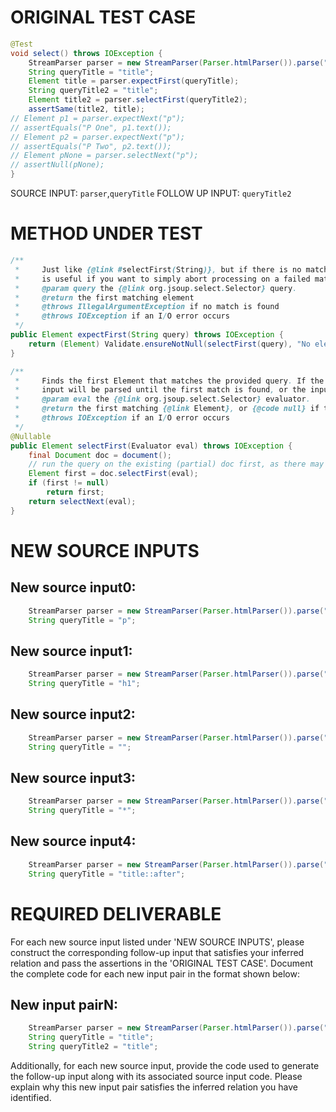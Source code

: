 # ORIGINAL TEST CASE
```java
@Test
void select() throws IOException {
    StreamParser parser = new StreamParser(Parser.htmlParser()).parse("<title>One</title><p id=1>P One</p><p id=2>P Two</p>", "");
    String queryTitle = "title";
    Element title = parser.expectFirst(queryTitle);
    String queryTitle2 = "title";
    Element title2 = parser.selectFirst(queryTitle2);
    assertSame(title2, title);
// Element p1 = parser.expectNext("p");
// assertEquals("P One", p1.text());
// Element p2 = parser.expectNext("p");
// assertEquals("P Two", p2.text());
// Element pNone = parser.selectNext("p");
// assertNull(pNone);
}

```
SOURCE INPUT: `parser`,`queryTitle`
FOLLOW UP INPUT: `queryTitle2`


# METHOD UNDER TEST
```java
/**
 *     Just like {@link #selectFirst(String)}, but if there is no match, throws an {@link IllegalArgumentException}. This
 *     is useful if you want to simply abort processing on a failed match.
 *     @param query the {@link org.jsoup.select.Selector} query.
 *     @return the first matching element
 *     @throws IllegalArgumentException if no match is found
 *     @throws IOException if an I/O error occurs
 */
public Element expectFirst(String query) throws IOException {
    return (Element) Validate.ensureNotNull(selectFirst(query), "No elements matched the query '%s' in the document.", query);
}

/**
 *     Finds the first Element that matches the provided query. If the parsed Document does not already have a match, the
 *     input will be parsed until the first match is found, or the input is completely read.
 *     @param eval the {@link org.jsoup.select.Selector} evaluator.
 *     @return the first matching {@link Element}, or {@code null} if there's no match
 *     @throws IOException if an I/O error occurs
 */
@Nullable
public Element selectFirst(Evaluator eval) throws IOException {
    final Document doc = document();
    // run the query on the existing (partial) doc first, as there may be a hit already parsed
    Element first = doc.selectFirst(eval);
    if (first != null)
        return first;
    return selectNext(eval);
}

```


# NEW SOURCE INPUTS
## New source input0:
```java
    StreamParser parser = new StreamParser(Parser.htmlParser()).parse("<title>One</title><p id=1>P One</p><p id=2>P Two</p>", "");
    String queryTitle = "p";
```

## New source input1:
```java
    StreamParser parser = new StreamParser(Parser.htmlParser()).parse("<title>One</title><p id=1>P One</p><p id=2>P Two</p>", "");
    String queryTitle = "h1";
```

## New source input2:
```java
    StreamParser parser = new StreamParser(Parser.htmlParser()).parse("<title>One</title><p id=1>P One</p><p id=2>P Two</p>", "");
    String queryTitle = "";
```

## New source input3:
```java
    StreamParser parser = new StreamParser(Parser.htmlParser()).parse("<title>One</title><p id=1>P One</p><p id=2>P Two</p>", "");
    String queryTitle = "*";
```

## New source input4:
```java
    StreamParser parser = new StreamParser(Parser.htmlParser()).parse("<title>One</title><p id=1>P One</p><p id=2>P Two</p>", "");
    String queryTitle = "title::after";
```



# REQUIRED DELIVERABLE
For each new source input listed under 'NEW SOURCE INPUTS', please construct the corresponding follow-up input that satisfies your inferred relation and pass the assertions in the 'ORIGINAL TEST CASE'. Document the complete code for each new input pair in the format shown below:
## New input pairN:
```java
    StreamParser parser = new StreamParser(Parser.htmlParser()).parse("<title>One</title><p id=1>P One</p><p id=2>P Two</p>", "");
    String queryTitle = "title";
    String queryTitle2 = "title";
```

Additionally, for each new source input, provide the code used to generate the follow-up input along with its associated source input code. Please explain why this new input pair satisfies the inferred relation you have identified.